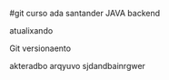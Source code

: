 #git curso ada santander JAVA backend

atualixando 

Git versionaento


akteradbo arqyuvo sjdandbainrgwer
